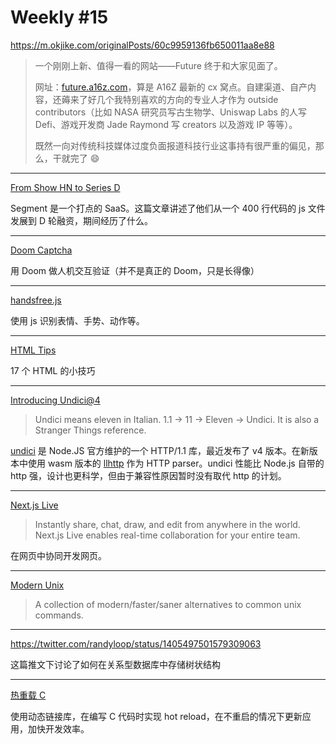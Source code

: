 # Weekly #15

https://m.okjike.com/originalPosts/60c9959136fb650011aa8e88

> 一个刚刚上新、值得一看的网站——Future 终于和大家见面了。
>
> 网址：[future.a16z.com](https://future.a16z.com/)，算是 A16Z 最新的 cx 窝点。自建渠道、自产内容，还薅来了好几个我特别喜欢的方向的专业人才作为 outside contributors（比如 NASA 研究员写古生物学、Uniswap Labs 的人写 Defi、游戏开发商 Jade Raymond 写 creators 以及游戏 IP 等等）。
>
> 既然一向对传统科技媒体过度负面报道科技行业这事持有很严重的偏见，那么，干就完了 😄

---

[From Show HN to Series D](https://segment.com/blog/show-hn-to-series-d/)

Segment 是一个打点的 SaaS。这篇文章讲述了他们从一个 400 行代码的 js 文件发展到 D 轮融资，期间经历了什么。

---

[Doom Captcha](https://vivirenremoto.github.io/doomcaptcha/)

用 Doom 做人机交互验证（并不是真正的 Doom，只是长得像）

---

[handsfree.js](https://handsfree.js.org/#installing)

使用 js 识别表情、手势、动作等。

---

[HTML Tips](https://markodenic.com/html-tips/)

17 个 HTML 的小技巧

---

[Introducing Undici@4](https://nodejs.medium.com/introducing-undici-4-1e321243e007)

> Undici means eleven in Italian. 1.1 -> 11 -> Eleven -> Undici. It is also a Stranger Things reference.

[undici](https://github.com/nodejs/undici) 是 Node.JS 官方维护的一个 HTTP/1.1 库，最近发布了 v4 版本。在新版本中使用 wasm 版本的 [llhttp](https://github.com/nodejs/llhttp) 作为 HTTP parser。undici 性能比 Node.js 自带的 http 强，设计也更科学，但由于兼容性原因暂时没有取代 http 的计划。

---

[Next.js Live](https://nextjs.org/live)

> Instantly share, chat, draw, and edit from anywhere in the world. Next.js Live enables real-time collaboration for your entire team.

在网页中协同开发网页。

---

[Modern Unix](https://github.com/ibraheemdev/modern-unix)

> A collection of modern/faster/saner alternatives to common unix commands.

---

https://twitter.com/randyloop/status/1405497501579309063

这篇推文下讨论了如何在关系型数据库中存储树状结构

---

[热重载 C](https://cjting.me/hot-reload-c/)

使用动态链接库，在编写 C 代码时实现 hot reload，在不重启的情况下更新应用，加快开发效率。
